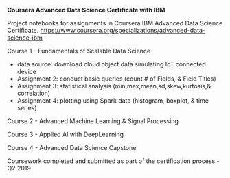 **Coursera Advanced Data Science Certificate with IBM**

Project notebooks for assignments in Coursera IBM Advanced Data Science Certificate.
https://www.coursera.org/specializations/advanced-data-science-ibm

Course 1 - Fundamentals of Scalable Data Science

- data source: download cloud object data simulating IoT connected device
- Assignment 2: conduct basic queries (count,# of Fields, & Field Titles)
- Assignment 3: statistical analysis (min,max,mean,sd,skew,kurtosis,& correlation)
- Assignment 4: plotting using Spark data (histogram, boxplot, & time series)

Course 2 - Advanced Machine Learning & Signal Processing

Course 3 - Applied AI with DeepLearning

Course 4 - Advanced Data Science Capstone

Coursework completed and submitted as part of the certification process - Q2 2019
